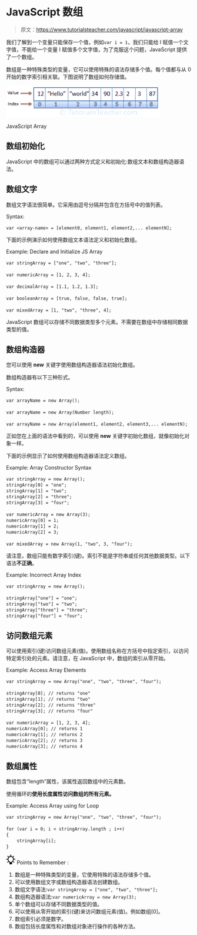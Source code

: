 # JavaScript 数组

> 原文：<https://www.tutorialsteacher.com/javascript/javascript-array>

我们了解到一个变量只能保存一个值，例如`var i = 1`，我们只能给 I 赋值一个文字值，不能给一个变量 I 赋值多个文字值，为了克服这个问题，JavaScript 提供了一个数组。

数组是一种特殊类型的变量，它可以使用特殊的语法存储多个值。每个值都与从 0 开始的数字索引相关联。下图说明了数组如何存储值。

[![](img/c23fca1af01c1d5b8c2607907c7cabd1.png)](../../Content/images/js/js-array.png)

JavaScript Array



## 数组初始化

JavaScript 中的数组可以通过两种方式定义和初始化:数组文本和数组构造器语法。

## 数组文字

数组文字语法很简单。它采用由逗号分隔并包含在方括号中的值列表。

Syntax:

```
var <array-name> = [element0, element1, element2,... elementN];

```

下面的示例演示如何使用数组文本语法定义和初始化数组。

Example: Declare and Initialize JS Array

```
var stringArray = ["one", "two", "three"];

var numericArray = [1, 2, 3, 4];

var decimalArray = [1.1, 1.2, 1.3];

var booleanArray = [true, false, false, true];

var mixedArray = [1, "two", "three", 4]; 
```

JavaScript 数组可以存储不同数据类型多个元素。不需要在数组中存储相同数据类型的值。

## 数组构造器

您可以使用 **new** 关键字使用数组构造器语法初始化数组。

数组构造器有以下三种形式。

Syntax:

```
var arrayName = new Array();

var arrayName = new Array(Number length);

var arrayName = new Array(element1, element2, element3,... elementN);
```

正如您在上面的语法中看到的，可以使用 **new** 关键字初始化数组，就像初始化对象一样。

下面的示例显示了如何使用数组构造器语法定义数组。

Example: Array Constructor Syntax

```
var stringArray = new Array();
stringArray[0] = "one";
stringArray[1] = "two";
stringArray[2] = "three";
stringArray[3] = "four";

var numericArray = new Array(3);
numericArray[0] = 1;
numericArray[1] = 2;
numericArray[2] = 3;

var mixedArray = new Array(1, "two", 3, "four"); 
```

请注意，数组只能有数字索引(键)。索引不能是字符串或任何其他数据类型。以下语法**不正确**。

Example: Incorrect Array Index

```
var stringArray = new Array();

stringArray["one"] = "one";
stringArray["two"] = "two";
stringArray["three"] = "three";
stringArray["four"] = "four"; 
```

## 访问数组元素

可以使用索引(键)访问数组元素(值)。使用数组名称在方括号中指定索引，以访问特定索引处的元素。请注意，在 JavaScript 中，数组的索引从零开始。

Example: Access Array Elements

```
var stringArray = new Array("one", "two", "three", "four");

stringArray[0]; // returns "one"
stringArray[1]; // returns "two"
stringArray[2]; // returns "three"
stringArray[3]; // returns "four"

var numericArray = [1, 2, 3, 4];
numericArray[0]; // returns 1
numericArray[1]; // returns 2
numericArray[2]; // returns 3
numericArray[3]; // returns 4 
```

## 数组属性

数组包含“length”属性，该属性返回数组中的元素数。

使用循环的**使用长度属性访问数组的所有元素。**

Example: Access Array using for Loop

```
var stringArray = new Array("one", "two", "three", "four");

for (var i = 0; i < stringArray.length ; i++) 
{
    stringArray[i];
} 
```

![](img/85db52f5404f0c468e1b194aa487d6a1.png)  Points to Remember :

1.  数组是一种特殊类型的变量，它使用特殊的语法存储多个值。
2.  可以使用数组文字或数组构造器语法创建数组。
3.  数组文字语法:`var stringArray = ["one", "two", "three"];`
4.  数组构造器语法:`var numericArray = new Array(3);`
5.  单个数组可以存储不同数据类型的值。
6.  可以使用从零开始的索引(键)来访问数组元素(值)。例如数组[0]。
7.  数组索引必须是数字。
8.  数组包括长度属性和对数组对象进行操作的各种方法。